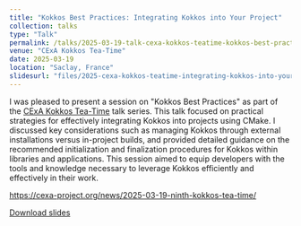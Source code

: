 ```yaml
---
title: "Kokkos Best Practices: Integrating Kokkos into Your Project"
collection: talks
type: "Talk"
permalink: /talks/2025-03-19-talk-cexa-kokkos-teatime-kokkos-best-practices-integrating-kokkos-into-your-project
venue: "CExA Kokkos Tea-Time"
date: 2025-03-19
location: "Saclay, France"
slidesurl: "files/2025-cexa-kokkos-teatime-integrating-kokkos-into-your-application.pdf"
---
```


I was pleased to present a session on "Kokkos Best Practices" as part of the
[CExA Kokkos Tea-Time](https://kokkos.org/community/tea-time/) talk series.
This talk focused on practical strategies for effectively integrating Kokkos
into projects using CMake. I discussed key considerations such as managing
Kokkos through external installations versus in-project builds, and provided
detailed guidance on the recommended initialization and finalization procedures
for Kokkos within libraries and applications. This session aimed to equip
developers with the tools and knowledge necessary to leverage Kokkos
efficiently and effectively in their work.

<https://cexa-project.org/news/2025-03-19-ninth-kokkos-tea-time/>

[Download slides](https://dalg24.github.io/files/2025-cexa-kokkos-teatime-integrating-kokkos-into-your-application.pdf)
